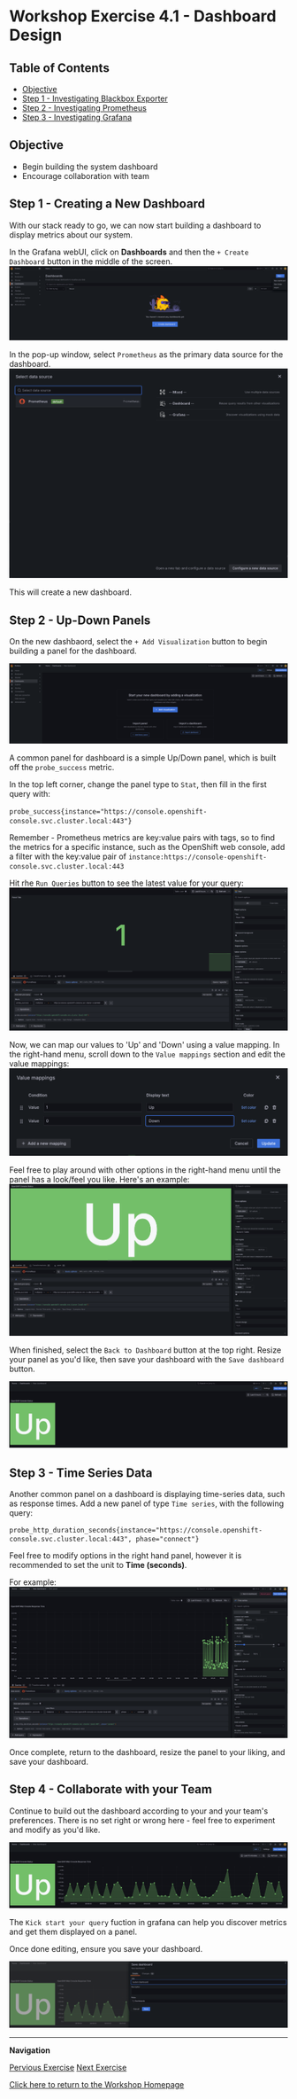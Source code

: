 # Workshop Exercise 4.1 - Dashboard Design

## Table of Contents

* [Objective](#objective)
* [Step 1 - Investigating Blackbox Exporter](#step-1---investigating-blackbox-exporter)
* [Step 2 - Investigating Prometheus](#step-2---investigating-prometheus)
* [Step 3 - Investigating Grafana](#step-3---investigating-grafana)

## Objective

* Begin building the system dashboard
* Encourage collaboration with team

## Step 1 - Creating a New Dashboard
With our stack ready to go, we can now start building a dashboard to display metrics about our system.

In the Grafana webUI, click on **Dashboards** and then the `+ Create Dashboard` button in the middle of the screen.
![New Dashboard](../.images/grafana-new-dashboard.png)

In the pop-up window, select `Prometheus` as the primary data source for the dashboard.
![Select Datasource](../.images/grafana-select-datasource.png)

This will create a new dashboard.

## Step 2 - Up-Down Panels
On the new dashbaord, select the `+ Add Visualization` button to begin building a panel for the dashboard.

![Grafana Add Visualization](../.images/grafana-add-visualization.png)

A common panel for dashboard is a simple Up/Down panel, which is built off the `probe_success` metric.

In the top left corner, change the panel type to `Stat`, then fill in the first query with:

`probe_success{instance="https://console.openshift-console.svc.cluster.local:443"}`

Remember - Prometheus metrics are key:value pairs with tags, so to find the metrics for a specific instance, such as the OpenShift web console, add a filter with the key:value pair of `instance:https://console-openshift-console.svc.cluster.local:443`

Hit rhe `Run Queries` button to see the latest value for your query:
![Grafana Single Stat Raw](../.images/grafana-raw-single-stat.png)

Now, we can map our values to 'Up' and 'Down' using a value mapping. In the right-hand menu, scroll down to the `Value mappings` section and edit the value mappings:
![Grafana Single Stat Value Mappings](../.images/grafana-single-stat-value-mapping.png)

Feel free to play around with other options in the right-hand menu until the panel has a look/feel you like. Here's an example:
![Grafana Single Stat Panel Options](../.images/grafana-single-stat-panel-options.png)

When finished, select the `Back to Dashboard` button at the top right. Resize your panel as you'd like, then save your dashboard with the `Save dashboard` button.

![Grafana Single Stat Saved](../.images/grafana-single-stat-saved.png)

## Step 3 - Time Series Data
Another common panel on a dashboard is displaying time-series data, such as response times. Add a new panel of type `Time series`, with the following query:
```
probe_http_duration_seconds{instance="https://console.openshift-console.svc.cluster.local:443", phase="connect"}
```

Feel free to modify options in the right hand panel, however it is recommended to set the unit to **Time (seconds)**.

For example:
![Grafana Time Series Panel](../.images/grafana-time-series-panel.png)

Once complete, return to the dashboard, resize the panel to your liking, and save your dashboard.

## Step 4 - Collaborate with your Team
Continue to build out the dashboard according to your and your team's preferences. There is no set right or wrong here - feel free to experiment and modify as you'd like.

![Grafana Finished Dashboard](../.images/grafana-finished-dashboard.png)

The `Kick start your query` fuction in grafana can help you discover metrics and get them displayed on a panel.

Once done editing, ensure you save your dashboard.

![Grafana Save Dashboard](../.images/grafana-save-dashboard.png)

---
**Navigation**

[Pervious Exercise](../3.2-investigate-resources/)  [Next Exercise](../4.2-exporting-dashboards/)

[Click here to return to the Workshop Homepage](../../README.md)
